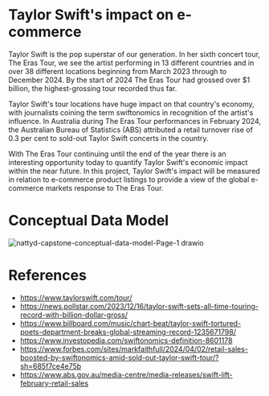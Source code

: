 # Taylor Swift's impact on e-commerce 

Taylor Swift is the pop superstar of our generation. In her sixth concert tour, The Eras Tour, we see the artist performing in 13 different countries and in over 38 different locations beginning from March 2023 through to December 2024. By the start of 2024 The Eras Tour had grossed over $1 billion, the highest-grossing tour recorded thus far. 

Taylor Swift's tour locations have huge impact on that country's economy, with journalists coining the term swiftonomics in recognition of the artist's influence. In Australia during The Eras Tour performances in February 2024, the Australian Bureau of Statistics (ABS) attributed a retail turnover rise of 0.3 per cent to sold-out Taylor Swift concerts in the country. 

With The Eras Tour continuing until the end of the year there is an interesting opportunity today to quantify Taylor Swift's economic impact within the near future. In this project, Taylor Swift's impact will be measured in relation to e-commerce product listings to provide a view of the global e-commerce markets response to The Eras Tour. 

# Conceptual Data Model
![nattyd-capstone-conceptual-data-model-Page-1 drawio](https://github.com/DataExpert-ZachWilson-V4/capstone-project-nattyd-v4/assets/64181464/7056358b-35da-4a4c-b54b-248040d2c53c)

# References
- https://www.taylorswift.com/tour/
- https://news.pollstar.com/2023/12/16/taylor-swift-sets-all-time-touring-record-with-billion-dollar-gross/
- https://www.billboard.com/music/chart-beat/taylor-swift-tortured-poets-department-breaks-global-streaming-record-1235671798/
- https://www.investopedia.com/swiftonomics-definition-8601178
- https://www.forbes.com/sites/markfaithfull/2024/04/02/retail-sales-boosted-by-swiftonomics-amid-sold-out-taylor-swift-tour/?sh=685f7ce4e75b
- https://www.abs.gov.au/media-centre/media-releases/swift-lift-february-retail-sales
